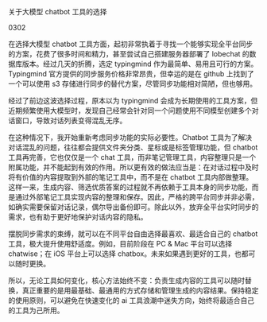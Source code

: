 关于大模型 chatbot 工具的选择

0302

在选择大模型 chatbot 工具方面，起初非常执着于寻找一个能够实现全平台同步的方案，花费了很多时间和精力，甚至尝试自己搭建服务器部署了 lobechat 的数据库版本。经过几天的折腾，选定 typingmind 作为最简单、易用且可行的方案。Typingmind 官方提供的同步服务价格非常昂贵，但幸运的是在 github 上找到了一个可以使用 s3 存储进行同步的替代方案，尽管同步功能相对简陋，但也够用。

经过了前边这波选择过程，原本以为 typingmind 会成为长期使用的工具方案，但近期频繁使用大模型时，发现自己经常会针对同一个问题使用不同模型创建多个对话窗口，导致对话列表变得混乱无序。

在这种情况下，我开始重新考虑同步功能的实际必要性。Chatbot 工具为了解决对话混乱的问题，往往都会提供文件夹分类、星标或是标签管理功能，但 chatbot 工具再完善，它也仅仅是一个 chat 工具，而非笔记管理工具，内容整理只是一个附属功能，并不能起到有效的作用。所以更有效的做法应当是：在对话过程中及时将有价值的内容提取到外部的笔记工具中，而不是在 chatbot 工具内部做整理。这样一来，生成内容、筛选优质答案的过程就不再依赖于工具本身的同步功能，而是通过外部笔记工具实现内容的整理和保存。因此，严格的跨平台同步并非必需，如确实需要保留对话记录，偶尔导出备份即可。除此以外，放弃全平台实时同步的需求，也有助于更好地保护对话内容的隐私。

摆脱同步需求的束缚，就可以在不同平台自由选择最喜欢、最适合自己的 chatbot 工具，极大提升使用舒适度。例如，目前阶段在 PC & Mac 平台可以选择 chatwise；在 iOS 平台上可以选择 chatbox。未来如果遇到更好的工具，也都可以随时更换。

所以，无论工具如何变化，核心方法始终不变：负责生成内容的工具可以随时替换，真正重要的是用最基础、最通用的方式存储和管理生成的内容结果。保持稳定的使用原则，可以避免在快速变化的 ai 工具浪潮中迷失方向，始终将最适合自己的工具为己所用。